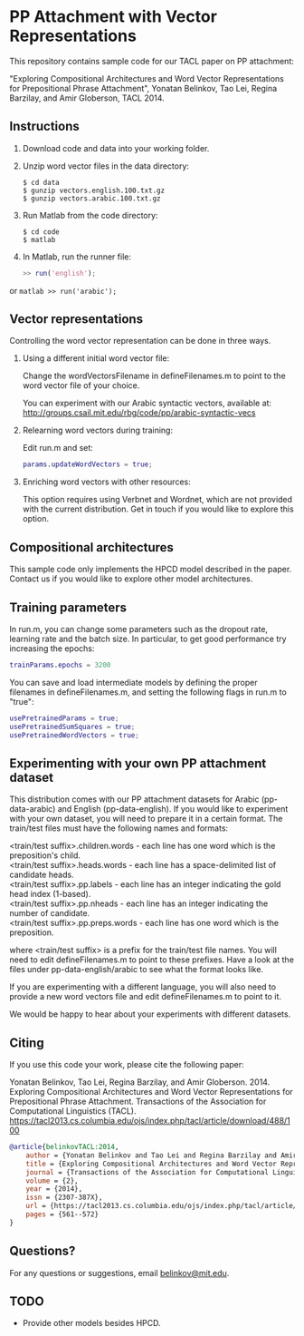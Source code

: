 # PP Attachment with Vector Representations 

This repository contains sample code for our TACL paper on PP attachment:

"Exploring Compositional Architectures and Word Vector Representations for Prepositional Phrase Attachment", Yonatan Belinkov, Tao Lei, Regina Barzilay, and Amir Globerson, TACL 2014.


## Instructions
1. Download code and data into your working folder.

2. Unzip word vector files in the data directory:
    ```
    $ cd data
    $ gunzip vectors.english.100.txt.gz
    $ gunzip vectors.arabic.100.txt.gz
    ```

3. Run Matlab from the code directory:
    ```
    $ cd code
    $ matlab
    ```

4. In Matlab, run the runner file:
    ```matlab
    >> run('english');
    ```
or 
    ```matlab
    >> run('arabic');
    ```



## Vector representations
Controlling the word vector representation can be done in three ways.

1. Using a different initial word vector file:
    
    Change the wordVectorsFilename in defineFilenames.m to point to the word vector file of your choice.

    You can experiment with our Arabic syntactic vectors, available at:
    http://groups.csail.mit.edu/rbg/code/pp/arabic-syntactic-vecs

2. Relearning word vectors during training: 
    
    Edit run.m and set:
    ```matlab
    params.updateWordVectors = true;
    ```

3. Enriching word vectors with other resources:
    
    This option requires using Verbnet and Wordnet, which are not provided with the current distribution. Get in touch if you would like to explore this option.


## Compositional architectures
This sample code only implements the HPCD model described in the paper.
Contact us if you would like to explore other model architectures.


## Training parameters
In run.m, you can change some parameters such as the dropout rate, learning rate and the batch size. In particular, to get good performance try increasing the epochs:
```matlab
trainParams.epochs = 3200
```

You can save and load intermediate models by defining the proper filenames in defineFilenames.m, and setting the following flags in run.m to "true":
```matlab
usePretrainedParams = true;
usePretrainedSumSquares = true;
usePretrainedWordVectors = true;
```


## Experimenting with your own PP attachment dataset
This distribution comes with our PP attachment datasets for Arabic (pp-data-arabic) and English (pp-data-english). If you would like to experiment with your own dataset, you will need to prepare it in a certain format. The train/test files must have the following names and formats:

\<train/test suffix\>.children.words - each line has one word which is the preposition's child.  
\<train/test suffix\>.heads.words - each line has a space-delimited list of candidate heads.  
\<train/test suffix\>.pp.labels - each line has an integer indicating the gold head index (1-based).  
\<train/test suffix\>.pp.nheads - each line has an integer indicating the number of candidate.  
\<train/test suffix\>.pp.preps.words - each line has one word which is the preposition.  

where \<train/test suffix\> is a prefix for the train/test file names. You will need to edit defineFilenames.m to point to these prefixes.
Have a look at the files under pp-data-english/arabic to see what the format looks like.

If you are experimenting with a different language, you will also need to provide a new word vectors file and edit defineFilenames.m to point to it. 

We would be happy to hear about your experiments with different datasets.  


## Citing
If you use this code your work, please cite the following paper:

Yonatan Belinkov, Tao Lei, Regina Barzilay, and Amir Globerson. 2014. Exploring Compositional Architectures and Word Vector Representations for Prepositional Phrase Attachment. Transactions of the Association for Computational Linguistics (TACL).
https://tacl2013.cs.columbia.edu/ojs/index.php/tacl/article/download/488/100

```bib
@article{belinkovTACL:2014,
	author = {Yonatan Belinkov and Tao Lei and Regina Barzilay and Amir Globerson},
	title = {Exploring Compositional Architectures and Word Vector Representations for Prepositional Phrase Attachment},
	journal = {Transactions of the Association for Computational Linguistics},
	volume = {2},
	year = {2014},
	issn = {2307-387X},
	url = {https://tacl2013.cs.columbia.edu/ojs/index.php/tacl/article/view/488},
	pages = {561--572}
}
```



## Questions?
For any questions or suggestions, email belinkov@mit.edu.

## TODO
* Provide other models besides HPCD.

